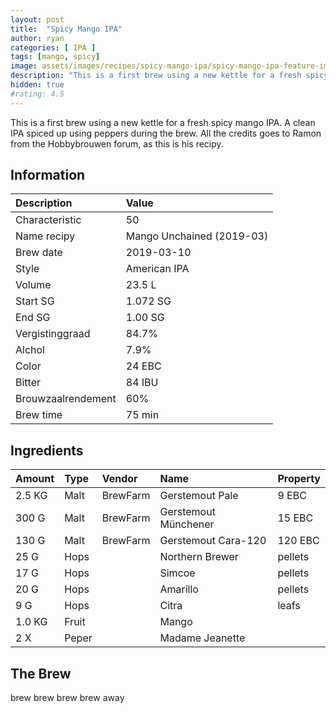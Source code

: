 ```yaml
---
layout: post
title:  "Spicy Mango IPA"
author: ryan
categories: [ IPA ]
tags: [mango, spicy]
image: assets/images/recipes/spicy-mango-ipa/spicy-mango-ipa-feature-image.jpg
description: "This is a first brew using a new kettle for a fresh spicy mango IPA. A clean IPA spiced up using peppers during the brew."
hidden: true
#rating: 4.5
---
```


This is a first brew using a new kettle for a fresh spicy mango IPA. A clean IPA spiced up using peppers during the brew. All the credits goes to Ramon from the Hobbybrouwen forum, as this is his recipy.

## Information

| Description | Value |
| :---------- | :---- | 
| Characteristic | 50 |
| Name recipy | Mango Unchained (2019-03) |
| Brew date | 2019-03-10 |
| Style | American IPA |
| Volume | 23.5 L |
| Start SG | 1.072 SG |
| End SG | 1.00 SG |
| Vergistinggraad | 84.7%|
| Alchol | 7.9% |
| Color | 24 EBC |
| Bitter | 84 IBU |
| Brouwzaalrendement | 60% |
| Brew time | 75 min |

## Ingredients

| Amount | Type | Vendor | Name | Property | 
| :----- | :--- |  :------- | :------- | :------- | 
| 2.5 KG | Malt | BrewFarm | Gerstemout Pale | 9 EBC |
| 300 G | Malt | BrewFarm | Gerstemout Münchener | 15 EBC | 
| 130 G | Malt | BrewFarm | Gerstemout Cara-120 | 120 EBC | 
| 25 G  | Hops | | Northern Brewer | pellets |
| 17 G  | Hops | | Simcoe  | pellets |
| 20 G  | Hops | | Amarillo | pellets |
| 9 G  | Hops | | Citra  | leafs |
| 1.0 KG  | Fruit | | Mango  |  |
| 2 X  | Peper | | Madame Jeanette  |  |


## The Brew

brew brew brew brew away


